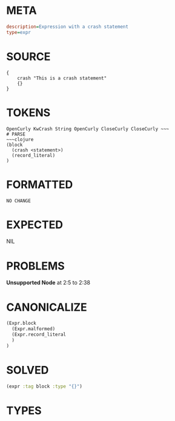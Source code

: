 # META
~~~ini
description=Expression with a crash statement
type=expr
~~~
# SOURCE
~~~roc
{
    crash "This is a crash statement"
    {}
}
~~~
# TOKENS
~~~text
OpenCurly KwCrash String OpenCurly CloseCurly CloseCurly ~~~
# PARSE
~~~clojure
(block
  (crash <statement>)
  (record_literal)
)
~~~
# FORMATTED
~~~roc
NO CHANGE
~~~
# EXPECTED
NIL
# PROBLEMS
**Unsupported Node**
at 2:5 to 2:38

# CANONICALIZE
~~~clojure
(Expr.block
  (Expr.malformed)
  (Expr.record_literal
  )
)
~~~
# SOLVED
~~~clojure
(expr :tag block :type "{}")
~~~
# TYPES
~~~roc
~~~
